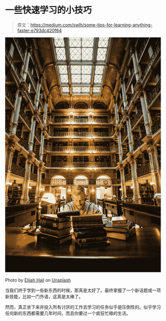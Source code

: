 # 一些快速学习的小技巧

> 原文：<https://medium.com/swlh/some-tips-for-learning-anything-faster-e793dc420f64>

![](img/6e4316fd57303e805b1816fd9cba7513.png)

Photo by [Elijah Hail](https://unsplash.com/@elijahhail?utm_source=medium&utm_medium=referral) on [Unsplash](https://unsplash.com?utm_source=medium&utm_medium=referral)

当我们终于学到一些新东西的时候，那真是太好了。最终掌握了一个新话题或一项新技能，比如一门外语，这真是太棒了。

然而，真正坐下来并投入所有讨厌的工作去学习的任务似乎是压倒性的。似乎学习任何新的东西都需要几年时间，而且你要过一个疯狂忙碌的生活。